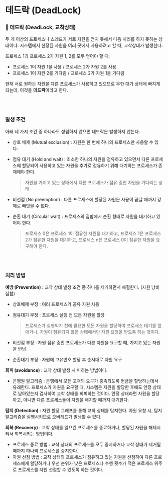 # 데드락 (DeadLock)

### 🚌 데드락 (DeadLock, 교착상태)

두 개 이상의 프로세스나 스레드가 서로 자원을 얻지 못해서 다음 처리를 하지 못하는 상태이다. 시스템에서 한정된 자원을 여러 곳에서 사용하려고 할 때, 교착상태가 발생한다.

프로세스 1과 프로세스 2가 자원 1, 2를 모두 얻어야 할 때, 

- 프로세스 1이 자원 1을 사용 / 프로세스 2가 자원 2를 사용
- 프로세스 1이 자원 2를 기다림 / 프로세스 2가 자원 1을 기다림

현재 서로 원하는 자원을 다른 프로세스가 사용하고 있으므로 무한 대기 상태에 빠지게 되는데, 이것을 **데드락**이라고 한다.

</br>

</br>

### 발생 조건

아래 네 가지 조건 중 하나라도 성립하지 않으면 데드락은 발생하지 않는다.

- 상호 배제 (Mutual exclusion) : 자원은 한 번에 하나의 프로세스만 사용할 수 있다.

- 점유 대기 (Hold and wait) : 최소한 하나의 자원을 점유하고 있으면서 다른 프로세스에 할당되어 사용하고 있는 자원을 추가로 점유하기 위해 대기하는 프로세스가 존재해야 한다.

  > 자원을 가지고 있는 상태에서 다른 프로세스가 점유 중인 자원을 기다리는 상태

- 비선점 (No preemption) : 다른 프로세스에 할당된 자원은 사용이 끝날 때까지 강제로 빼앗을 수 없다.

- 순환 대기 (Circular wait) : 프로세스의 집합에서 순환 형태로 자원을 대기하고 있어야 한다.

  > 프로세스 0은 프로세스 1이 점유한 자원을 대기하고, 프로세스 1은 프로세스 2가 점유한 자원을 대기하고, 프로세스 n은 프로세스 0이 점유한 자원을 요구해야 한다.

</br>

</br>

### 처리 방법

**예방 (Prevention)** : 교착 상태 발생 조건 중 하나를 제거하면서 해결한다. (자원 낭비 심함)

- 상호배제 부정 : 여러 프로세스가 공유 자원 사용

- 점유대기 부정 : 프로세스 실행 전 모든 자원을 할당

  > 프로세스가 실행되기 전에 필요한 모든 자원을 할당하여 프로세스 대기를 없애거나, 자원이 점유되지 않은 상태에서만 자원 요청을 받도록 하는 것이다.

- 비선점 부정 : 자원 점유 중인 프로세스가 다른 자원을 요구할 때, 가지고 있는 자원을 반납

- 순환대기 부정 : 자원에 고유번호 할당 후 순서대로 자원 요구

**회피 (avoidance)** : 교착 상태 발생 시 피하는 방법이다.

- 은행원 알고리즘 : 은행에서 모든 고객의 요구가 충족되도록 현금을 할당하는데서 유래한다. 프로세스가 자원을 요구할 때, 시스템은 자원을 할당한 후에도 안정 상태로 남아있는지 검사하여 교착 상태를 회피하는 것이다. 안정 상태라면 자원을 할당하고, 아니면 다른 프로세스들이 자원을 해지할 때까지 대기한다.

**탐지 (Detection)** : 자원 할당 그래프를 통해 교착 상태를 탐지한다. 자원 요청 시, 탐지 알고리즘을 실행시키므로 오버헤드가 발생할 수 있다.

**회복 (Recovery)** : 교착 상태를 일으킨 프로세스를 종료하거나, 할당된 자원을 해제시켜서 회복시키는 방법이다.

- 프로세스 종료 방법 : 교착 상태의 프로세스를 모두 중지하거나 교착 상태가 제거될 때까지 하나씩 프로세스를 중지한다.
- 자원 선점 방법 : 교착 상태의 프로세스가 점유하고 있는 자원을 선점하여 다른 프로세스에게 할당하거나 우선 순위가 낮은 프로세스나 수행 횟수가 적은 프로세스 위주로 프로세스를 자원 선점할 수 있도록 하는 것이다.